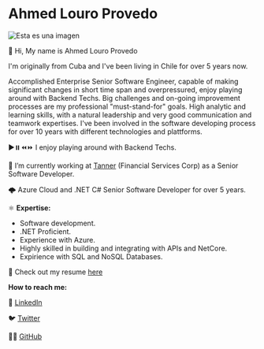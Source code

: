 # Ahmed Louro Provedo
![Esta es una imagen](https://ahmedlp.github.io/Captura.PNG)

<p>👋 Hi, My name is Ahmed Louro Provedo </p>
<p>I'm originally from Cuba and I've been living in Chile for over 5 years now.</p>

<p>Accomplished Enterprise Senior Software Engineer, capable of making significant changes in short time span and overpressured, enjoy playing around with Backend Techs.
Big challenges and on-going improvement processes are my professional "must-stand-for" goals.
High analytic and learning skills, with a natural leadership and very good communication and teamwork expertises. 
I've been involved in the software developing process for over 10 years with different technologies and plattforms.</p>

▶️⏸️⏪⏩ I enjoy playing around with Backend Techs.

👀 I’m currently working at <a href="https://www.linkedin.com/company/tannercl/">Tanner</a> (Financial Services Corp) as a Senior Software Developer. 

🌩️ Azure Cloud and .NET C# Senior Software Developer for over 5 years.

⚛️ **Expertise:**
- Software development.
- .NET Proficient.
- Experience with Azure.
- Highly skilled in building and integrating with APIs and NetCore.
- Expirience with SQL and NoSQL Databases.

📑 Check out my resume <a href="https://ahmedlp.github.io/AHMED LOURO PROVEDO-CV-ENGLISH.pdf">here</a>

**How to reach me:** 

<p>💼 <a href="https://www.linkedin.com/in/ahmed-louro-provedo/">LinkedIn</a></p>
<p>🐦 <a href="https://twitter.com/ahmedlp86">Twitter</a></p>
<p>🧑‍💻 <a href="">GitHub</a></p>
